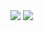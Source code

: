 <img src="https://s3-eu-central-1.amazonaws.com/hubarskibucket/example-shortener-misho-one.png"/>

<img src="https://s3-eu-central-1.amazonaws.com/hubarskibucket/example-shortener-misho-two.png" />
